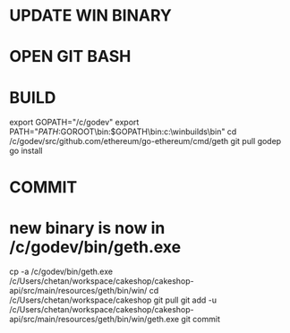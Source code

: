 
# UPDATE WIN BINARY

# OPEN GIT BASH

# BUILD
export GOPATH="/c/godev"
export PATH="$PATH:$GOROOT\bin:$GOPATH\bin:c:\winbuilds\bin"
cd /c/godev/src/github.com/ethereum/go-ethereum/cmd/geth
git pull
godep go install

# COMMIT
# new binary is now in /c/godev/bin/geth.exe
cp -a /c/godev/bin/geth.exe /c/Users/chetan/workspace/cakeshop/cakeshop-api/src/main/resources/geth/bin/win/
cd /c/Users/chetan/workspace/cakeshop
git pull
git add -u /c/Users/chetan/workspace/cakeshop/cakeshop-api/src/main/resources/geth/bin/win/geth.exe
git commit
